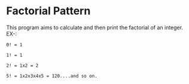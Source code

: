 # Factorial Pattern

This program aims to calculate and then print the factorial of an integer.
EX-:

    0! = 1
    
    1! = 1 
    
    2! = 1x2 = 2
    
    5! = 1x2x3x4x5 = 120....and so on.
